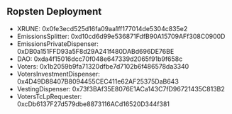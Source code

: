 ## Ropsten Deployment

- XRUNE: 0x0fe3ecd525d16fa09aa1ff177014de5304c835e2
- EmissionsSplitter: 0xd10cd6d99e536871FdfB90A15709AFf308C0900D
- EmissionsPrivateDispenser: 0xDB0a151FFD93a5F8d29A241f480DABd696DE76BE
- DAO: 0xda4f15016dcc70f048e647339d2065f91b9f658c
- Voters: 0x1b2059b9fa71320dfbe7d7102b6f486578da3340
- VotersInvestmentDispenser: 0x4D49D88407B8094455CEC411e62AF25375DaB643
- VestingDispenser: 0x73f3BAf35E8076E1ACa143C7fD96721435C813B2
- VotersTcLpRequester: 0xcDb6137F27d579dbe8873116ACd16520D344f381

